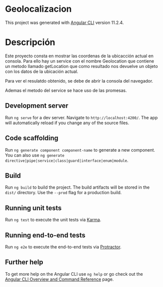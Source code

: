# Geolocalizacion

This project was generated with [Angular CLI](https://github.com/angular/angular-cli) version 11.2.4.

# Descripción

Este proyecto consta en mostrar las coordenas de la ubicacción actual en consola.
Para ello hay un service con el nombre Geolocation que contiene un metodo llamado getLocation que como resultado nos devuelve un objeto
con los datos de la ubicación actual.

Para ver el resulatdo obtenido, se debe de abrir la consola del navegador.

Ademas el metodo del service se hace uso de las promesas.


## Development server

Run `ng serve` for a dev server. Navigate to `http://localhost:4200/`. The app will automatically reload if you change any of the source files.

## Code scaffolding

Run `ng generate component component-name` to generate a new component. You can also use `ng generate directive|pipe|service|class|guard|interface|enum|module`.

## Build

Run `ng build` to build the project. The build artifacts will be stored in the `dist/` directory. Use the `--prod` flag for a production build.

## Running unit tests

Run `ng test` to execute the unit tests via [Karma](https://karma-runner.github.io).

## Running end-to-end tests

Run `ng e2e` to execute the end-to-end tests via [Protractor](http://www.protractortest.org/).

## Further help

To get more help on the Angular CLI use `ng help` or go check out the [Angular CLI Overview and Command Reference](https://angular.io/cli) page.

